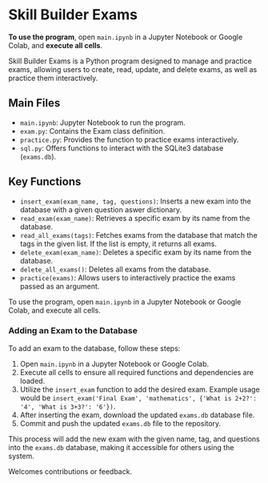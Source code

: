 # Skill Builder Exams
**To use the program**, open `main.ipynb` in a Jupyter Notebook or Google Colab, and **execute all cells**.

Skill Builder Exams is a Python program designed to manage and practice exams, allowing users to create, read, update, and delete exams, as well as practice them interactively.

## Main Files

- `main.ipynb`: Jupyter Notebook to run the program.
- `exam.py`: Contains the Exam class definition.
- `practice.py`: Provides the function to practice exams interactively.
- `sql.py`: Offers functions to interact with the SQLite3 database (`exams.db`).

## Key Functions

- `insert_exam(exam_name, tag, questions)`: Inserts a new exam into the database with a given question aswer dictionary.
- `read_exam(exam_name)`: Retrieves a specific exam by its name from the database.
- `read_all_exams(tags)`: Fetches exams from the database that match the tags in the given list. If the list is empty, it returns all exams.
- `delete_exam(exam_name)`: Deletes a specific exam by its name from the database.
- `delete_all_exams()`: Deletes all exams from the database.
- `practice(exams)`: Allows users to interactively practice the exams passed as an argument.

To use the program, open `main.ipynb` in a Jupyter Notebook or Google Colab, and execute all cells.

### Adding an Exam to the Database

To add an exam to the database, follow these steps:

1. Open `main.ipynb` in a Jupyter Notebook or Google Colab.
2. Execute all cells to ensure all required functions and dependencies are loaded.
3. Utilize the `insert_exam` function to add the desired exam. Example usage would be `insert_exam('Final Exam', 'mathematics', {'What is 2+2?': '4', 'What is 3+3?': '6'})`.
4. After inserting the exam, download the updated `exams.db` database file.
5. Commit and push the updated `exams.db` file to the repository.

This process will add the new exam with the given name, tag, and questions into the `exams.db` database, making it accessible for others using the system.

Welcomes contributions or feedback.
